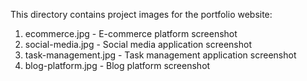 This directory contains project images for the portfolio website:

1. ecommerce.jpg - E-commerce platform screenshot
2. social-media.jpg - Social media application screenshot
3. task-management.jpg - Task management application screenshot
4. blog-platform.jpg - Blog platform screenshot

